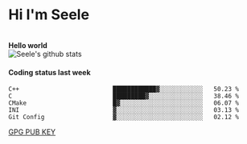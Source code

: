 <h1>Hi I'm Seele</h1>
<br>
<b> Hello world</b>
<br>
<img src="https://github-readme-stats.vercel.app/api?username=Seele0oO&show_icons=true&icon_color=0366d6&bg_color=ffffff&hide_title=true&hide=contribs&include_all_commits=true" alt="Seele's github stats"/>
<br>

<h4>Coding status last week </h4>

<!--START_SECTION:waka-->

```text
C++                          ████████████▓░░░░░░░░░░░░   50.23 %
C                            █████████▓░░░░░░░░░░░░░░░   38.46 %
CMake                        █▓░░░░░░░░░░░░░░░░░░░░░░░   06.07 %
INI                          ▓░░░░░░░░░░░░░░░░░░░░░░░░   03.13 %
Git Config                   ▓░░░░░░░░░░░░░░░░░░░░░░░░   02.12 %
```

<!--END_SECTION:waka-->



[GPG PUB KEY](https://keys.openpgp.org/vks/v1/by-fingerprint/3FCE91BF5B9666B55B67213C4C57B7824A5B6680)


